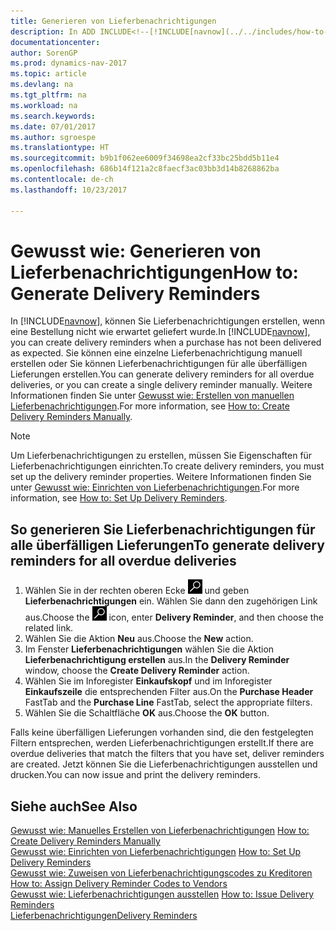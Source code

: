 ```yaml
---
title: Generieren von Lieferbenachrichtigungen
description: In ADD INCLUDE<!--[!INCLUDE[navnow](../../includes/how-to-create-delivery-reminders-manually.md).
documentationcenter: 
author: SorenGP
ms.prod: dynamics-nav-2017
ms.topic: article
ms.devlang: na
ms.tgt_pltfrm: na
ms.workload: na
ms.search.keywords: 
ms.date: 07/01/2017
ms.author: sgroespe
ms.translationtype: HT
ms.sourcegitcommit: b9b1f062ee6009f34698ea2cf33bc25bdd5b11e4
ms.openlocfilehash: 686b14f121a2c8faecf3ac03bb3d14b8268862ba
ms.contentlocale: de-ch
ms.lasthandoff: 10/23/2017

---
```

# <a name="how-to-generate-delivery-reminders"></a><span data-ttu-id="1c4f0-103">Gewusst wie: Generieren von Lieferbenachrichtigungen</span><span class="sxs-lookup"><span data-stu-id="1c4f0-103">How to: Generate Delivery Reminders</span></span>
<span data-ttu-id="1c4f0-104">In [!INCLUDE[navnow](../../includes/navnow_md.md)], können Sie Lieferbenachrichtigungen erstellen, wenn eine Bestellung nicht wie erwartet geliefert wurde.</span><span class="sxs-lookup"><span data-stu-id="1c4f0-104">In [!INCLUDE[navnow](../../includes/navnow_md.md)], you can create delivery reminders when a purchase has not been delivered as expected.</span></span> <span data-ttu-id="1c4f0-105">Sie können eine einzelne Lieferbenachrichtigung manuell erstellen oder Sie können Lieferbenachrichtigungen für alle überfälligen Lieferungen erstellen.</span><span class="sxs-lookup"><span data-stu-id="1c4f0-105">You can generate delivery reminders for all overdue deliveries, or you can create a single delivery reminder manually.</span></span> <span data-ttu-id="1c4f0-106">Weitere Informationen finden Sie unter [Gewusst wie: Erstellen von manuellen Lieferbenachrichtigungen](how-to-create-delivery-reminders-manually.md).</span><span class="sxs-lookup"><span data-stu-id="1c4f0-106">For more information, see [How to: Create Delivery Reminders Manually](how-to-create-delivery-reminders-manually.md).</span></span>  

> [!NOTE]  
>  <span data-ttu-id="1c4f0-107">Um Lieferbenachrichtigungen zu erstellen, müssen Sie Eigenschaften für Lieferbenachrichtigungen einrichten.</span><span class="sxs-lookup"><span data-stu-id="1c4f0-107">To create delivery reminders, you must set up the delivery reminder properties.</span></span> <span data-ttu-id="1c4f0-108">Weitere Informationen finden Sie unter [Gewusst wie: Einrichten von Lieferbenachrichtigungen](how-to-set-up-delivery-reminders.md).</span><span class="sxs-lookup"><span data-stu-id="1c4f0-108">For more information, see [How to: Set Up Delivery Reminders](how-to-set-up-delivery-reminders.md).</span></span>  

## <a name="to-generate-delivery-reminders-for-all-overdue-deliveries"></a><span data-ttu-id="1c4f0-109">So generieren Sie Lieferbenachrichtigungen für alle überfälligen Lieferungen</span><span class="sxs-lookup"><span data-stu-id="1c4f0-109">To generate delivery reminders for all overdue deliveries</span></span>  

1.  <span data-ttu-id="1c4f0-110">Wählen Sie in der rechten oberen Ecke ![Nach Seite oder Bericht suchen](../../media/ui-search/search_small.png "Symbol nach Seite oder Bericht suchen") und geben **Lieferbenachrichtigungen** ein. Wählen Sie dann den zugehörigen Link aus.</span><span class="sxs-lookup"><span data-stu-id="1c4f0-110">Choose the ![Search for Page or Report](../../media/ui-search/search_small.png "Search for Page or Report icon") icon, enter **Delivery Reminder**, and then choose the related link.</span></span>  
2.  <span data-ttu-id="1c4f0-111">Wählen Sie die Aktion **Neu** aus.</span><span class="sxs-lookup"><span data-stu-id="1c4f0-111">Choose the **New** action.</span></span>  
3.  <span data-ttu-id="1c4f0-112">Im Fenster **Lieferbenachrichtigungen** wählen Sie die Aktion **Lieferbenachrichtigung erstellen** aus.</span><span class="sxs-lookup"><span data-stu-id="1c4f0-112">In the **Delivery Reminder** window, choose the **Create Delivery Reminder** action.</span></span>  
4.  <span data-ttu-id="1c4f0-113">Wählen Sie im Inforegister **Einkaufskopf** und im Inforegister **Einkaufszeile** die entsprechenden Filter aus.</span><span class="sxs-lookup"><span data-stu-id="1c4f0-113">On the **Purchase Header** FastTab and the **Purchase Line** FastTab, select the appropriate filters.</span></span>  
5.  <span data-ttu-id="1c4f0-114">Wählen Sie die Schaltfläche **OK** aus.</span><span class="sxs-lookup"><span data-stu-id="1c4f0-114">Choose the **OK** button.</span></span>  

<span data-ttu-id="1c4f0-115">Falls keine überfälligen Lieferungen vorhanden sind, die den festgelegten Filtern entsprechen, werden Lieferbenachrichtigungen erstellt.</span><span class="sxs-lookup"><span data-stu-id="1c4f0-115">If there are overdue deliveries that match the filters that you have set, deliver reminders are created.</span></span> <span data-ttu-id="1c4f0-116">Jetzt können Sie die Lieferbenachrichtigungen ausstellen und drucken.</span><span class="sxs-lookup"><span data-stu-id="1c4f0-116">You can now issue and print the delivery reminders.</span></span>  

## <a name="see-also"></a><span data-ttu-id="1c4f0-117">Siehe auch</span><span class="sxs-lookup"><span data-stu-id="1c4f0-117">See Also</span></span>  
 <span data-ttu-id="1c4f0-118">[Gewusst wie: Manuelles Erstellen von Lieferbenachrichtigungen](how-to-create-delivery-reminders-manually.md) </span><span class="sxs-lookup"><span data-stu-id="1c4f0-118">[How to: Create Delivery Reminders Manually](how-to-create-delivery-reminders-manually.md) </span></span>  
 <span data-ttu-id="1c4f0-119">[Gewusst wie: Einrichten von Lieferbenachrichtigungen](how-to-set-up-delivery-reminders.md) </span><span class="sxs-lookup"><span data-stu-id="1c4f0-119">[How to: Set Up Delivery Reminders](how-to-set-up-delivery-reminders.md) </span></span>  
 <span data-ttu-id="1c4f0-120">[Gewusst wie: Zuweisen von Lieferbenachrichtigungscodes zu Kreditoren](how-to-assign-delivery-reminder-codes-to-vendors.md) </span><span class="sxs-lookup"><span data-stu-id="1c4f0-120">[How to: Assign Delivery Reminder Codes to Vendors](how-to-assign-delivery-reminder-codes-to-vendors.md) </span></span>  
 <span data-ttu-id="1c4f0-121">[Gewusst wie: Lieferbenachrichtigungen ausstellen](how-to-issue-delivery-reminders.md) </span><span class="sxs-lookup"><span data-stu-id="1c4f0-121">[How to: Issue Delivery Reminders](how-to-issue-delivery-reminders.md) </span></span>  
 [<span data-ttu-id="1c4f0-122">Lieferbenachrichtigungen</span><span class="sxs-lookup"><span data-stu-id="1c4f0-122">Delivery Reminders</span></span>](delivery-reminders.md)

